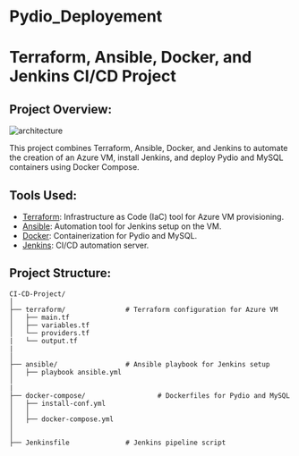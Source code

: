 # Pydio_Deployement
# Terraform, Ansible, Docker, and Jenkins CI/CD Project

## Project Overview:
![architecture](https://github.com/amalennajar/Pydio_Deployement/assets/121998001/0ffa31ca-a921-4659-b916-fcb8f8c292a2)

This project combines Terraform, Ansible, Docker, and Jenkins to automate the creation of an Azure VM, install Jenkins, and deploy Pydio and MySQL containers using Docker Compose.

## Tools Used:

- [Terraform](https://www.terraform.io): Infrastructure as Code (IaC) tool for Azure VM provisioning.
- [Ansible](https://www.ansible.com): Automation tool for Jenkins setup on the VM.
- [Docker](https://www.docker.com): Containerization for Pydio and MySQL.
- [Jenkins](https://www.jenkins.io): CI/CD automation server.

## Project Structure:

```plaintext
CI-CD-Project/
│
├── terraform/               # Terraform configuration for Azure VM
│   ├── main.tf
│   ├── variables.tf
│   └── providers.tf
|   └── output.tf
|       
│
├── ansible/                 # Ansible playbook for Jenkins setup
│   ├── playbook ansible.yml
│   
|
├── docker-compose/                  # Dockerfiles for Pydio and MySQL
│   ├── install-conf.yml
│   │
│   ├── docker-compose.yml
│
│
├── Jenkinsfile              # Jenkins pipeline script

```
